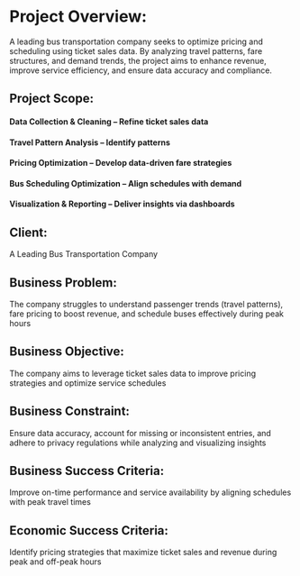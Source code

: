 # Project Overview:
A leading bus transportation company seeks to optimize pricing and scheduling using ticket sales data. By analyzing travel patterns, fare structures, and demand trends, the project aims to enhance revenue, improve service efficiency, and ensure data accuracy and compliance.

## Project Scope:

#### Data Collection & Cleaning – Refine ticket sales data
#### Travel Pattern Analysis – Identify patterns
#### Pricing Optimization – Develop data-driven fare strategies
#### Bus Scheduling Optimization – Align schedules with demand
#### Visualization & Reporting – Deliver insights via dashboards




## Client: 
A Leading Bus Transportation Company

## Business Problem: 
The company struggles to understand passenger trends (travel patterns), fare pricing to boost revenue, and schedule buses effectively during peak hours

## Business Objective: 
The company aims to leverage ticket sales data to improve pricing strategies and optimize service schedules

## Business Constraint: 
Ensure data accuracy, account for missing or inconsistent entries, and adhere to privacy regulations while analyzing and visualizing insights

## Business Success Criteria: 
Improve on-time performance and service availability by aligning schedules with peak travel times

## Economic Success Criteria: 
Identify pricing strategies that maximize ticket sales and revenue during peak and off-peak hours

